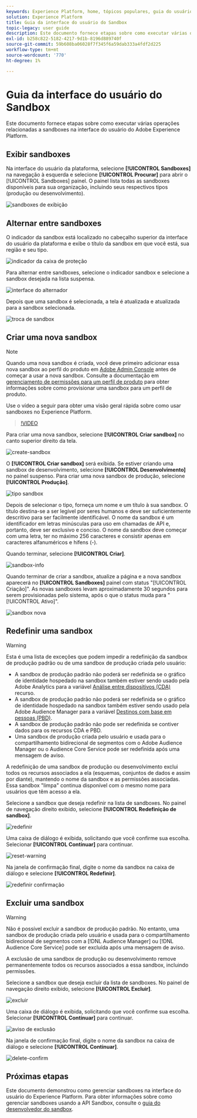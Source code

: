 ```yaml
---
keywords: Experience Platform, home, tópicos populares, guia do usuário da sandbox, guia da sandbox
solution: Experience Platform
title: Guia da interface do usuário do Sandbox
topic-legacy: user guide
description: Este documento fornece etapas sobre como executar várias operações relacionadas a sandboxes na interface do usuário do Adobe Experience Platform.
exl-id: b258c822-5182-4217-9d1b-8196d889740f
source-git-commit: 59b608ba06028f7f345f6a59dab333a4fdf2d225
workflow-type: tm+mt
source-wordcount: '770'
ht-degree: 1%

---
```


# Guia da interface do usuário do Sandbox

Este documento fornece etapas sobre como executar várias operações relacionadas a sandboxes na interface do usuário do Adobe Experience Platform.

## Exibir sandboxes

Na interface do usuário da plataforma, selecione **[!UICONTROL Sandboxes]** na navegação à esquerda e selecione **[!UICONTROL Procurar]** para abrir o [!UICONTROL Sandboxes] painel. O painel lista todas as sandboxes disponíveis para sua organização, incluindo seus respectivos tipos (produção ou desenvolvimento).

![sandboxes de exibição](../images/ui/view-sandboxes.png)

## Alternar entre sandboxes

O indicador da sandbox está localizado no cabeçalho superior da interface do usuário da plataforma e exibe o título da sandbox em que você está, sua região e seu tipo.

![indicador da caixa de proteção](../images/ui/sandbox-indicator.png)

Para alternar entre sandboxes, selecione o indicador sandbox e selecione a sandbox desejada na lista suspensa.

![interface do alternador](../images/ui/switcher-interface.png)

Depois que uma sandbox é selecionada, a tela é atualizada e atualizada para a sandbox selecionada.

![troca de sandbox](../images/ui/sandbox-switched.png)

## Criar uma nova sandbox

>[!NOTE]
>
>Quando uma nova sandbox é criada, você deve primeiro adicionar essa nova sandbox ao perfil do produto em [Adobe Admin Console](https://adminconsole.adobe.com/) antes de começar a usar a nova sandbox. Consulte a documentação em [gerenciamento de permissões para um perfil de produto](../../access-control/ui/permissions.md) para obter informações sobre como provisionar uma sandbox para um perfil de produto.

Use o vídeo a seguir para obter uma visão geral rápida sobre como usar sandboxes no Experience Platform.

>[!VIDEO](https://video.tv.adobe.com/v/29838/?quality=12&learn=on)

Para criar uma nova sandbox, selecione **[!UICONTROL Criar sandbox]** no canto superior direito da tela.

![create-sandbox](../images/ui/create-sandbox.png)

O **[!UICONTROL Criar sandbox]** será exibida. Se estiver criando uma sandbox de desenvolvimento, selecione **[!UICONTROL Desenvolvimento]** no painel suspenso. Para criar uma nova sandbox de produção, selecione **[!UICONTROL Produção]**.

![tipo sandbox](../images/ui/sandbox-type.png)

Depois de selecionar o tipo, forneça um nome e um título à sua sandbox. O título destina-se a ser legível por seres humanos e deve ser suficientemente descritivo para ser facilmente identificável. O nome da sandbox é um identificador em letras minúsculas para uso em chamadas de API e, portanto, deve ser exclusivo e conciso. O nome da sandbox deve começar com uma letra, ter no máximo 256 caracteres e consistir apenas em caracteres alfanuméricos e hifens (-).

Quando terminar, selecione **[!UICONTROL Criar]**.

![sandbox-info](../images/ui/sandbox-info.png)

Quando terminar de criar a sandbox, atualize a página e a nova sandbox aparecerá no **[!UICONTROL Sandboxes]** painel com status &quot;[!UICONTROL Criação]&quot;. As novas sandboxes levam aproximadamente 30 segundos para serem provisionadas pelo sistema, após o que o status muda para &quot;[!UICONTROL Ativo]&quot;.

![sandbox nova](../images/ui/new-sandbox.png)

## Redefinir uma sandbox

>[!WARNING]
>
>Esta é uma lista de exceções que podem impedir a redefinição da sandbox de produção padrão ou de uma sandbox de produção criada pelo usuário: <ul><li>A sandbox de produção padrão não poderá ser redefinida se o gráfico de identidade hospedado na sandbox também estiver sendo usado pela Adobe Analytics para a variável [Análise entre dispositivos (CDA)](https://experienceleague.adobe.com/docs/analytics/components/cda/overview.html?lang=pt-BR) recurso.</li><li>A sandbox de produção padrão não poderá ser redefinida se o gráfico de identidade hospedado na sandbox também estiver sendo usado pela Adobe Audience Manager para a variável [Destinos com base em pessoas (PBD)](https://experienceleague.adobe.com/docs/audience-manager/user-guide/features/destinations/people-based/people-based-destinations-overview.html).</li><li>A sandbox de produção padrão não pode ser redefinida se contiver dados para os recursos CDA e PBD.</li><li>Uma sandbox de produção criada pelo usuário e usada para o compartilhamento bidirecional de segmentos com o Adobe Audience Manager ou o Audience Core Service pode ser redefinida após uma mensagem de aviso.</li></ul>

A redefinição de uma sandbox de produção ou desenvolvimento exclui todos os recursos associados a ela (esquemas, conjuntos de dados e assim por diante), mantendo o nome da sandbox e as permissões associadas. Essa sandbox &quot;limpa&quot; continua disponível com o mesmo nome para usuários que têm acesso a ela.

Selecione a sandbox que deseja redefinir na lista de sandboxes. No painel de navegação direito exibido, selecione **[!UICONTROL Redefinição de sandbox]**.

![redefinir](../images/ui/reset.png)

Uma caixa de diálogo é exibida, solicitando que você confirme sua escolha. Selecionar **[!UICONTROL Continuar]** para continuar.

![reset-warning](../images/ui/reset-warning.png)

Na janela de confirmação final, digite o nome da sandbox na caixa de diálogo e selecione **[!UICONTROL Redefinir]**.

![redefinir confirmação](../images/ui/reset-confirm.png)

## Excluir uma sandbox

>[!WARNING]
>
>Não é possível excluir a sandbox de produção padrão. No entanto, uma sandbox de produção criada pelo usuário e usada para o compartilhamento bidirecional de segmentos com a [!DNL Audience Manager] ou [!DNL Audience Core Service] pode ser excluída após uma mensagem de aviso.

A exclusão de uma sandbox de produção ou desenvolvimento remove permanentemente todos os recursos associados a essa sandbox, incluindo permissões.

Selecione a sandbox que deseja excluir da lista de sandboxes. No painel de navegação direito exibido, selecione **[!UICONTROL Excluir]**.

![excluir](../images/ui/delete.png)

Uma caixa de diálogo é exibida, solicitando que você confirme sua escolha. Selecionar **[!UICONTROL Continuar]** para continuar.

![aviso de exclusão](../images/ui/delete-warning.png)

Na janela de confirmação final, digite o nome da sandbox na caixa de diálogo e selecione  **[!UICONTROL Continuar]**.

![delete-confirm](../images/ui/delete-confirm.png)

## Próximas etapas

Este documento demonstrou como gerenciar sandboxes na interface do usuário do Experience Platform. Para obter informações sobre como gerenciar sandboxes usando a API Sandbox, consulte o [guia do desenvolvedor do sandbox](../api/getting-started.md).
